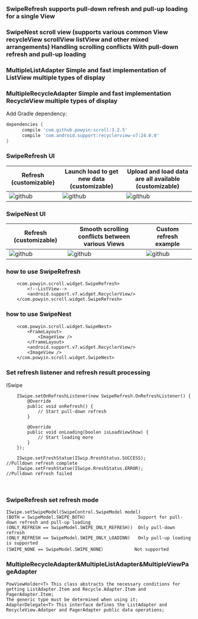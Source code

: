 ### SwipeRefresh supports pull-down refresh and pull-up loading for a single View
### SwipeNest scroll view (supports various common View recycleView scrollView listView and other mixed arrangements) Handling scrolling conflicts With pull-down refresh and pull-up loading
### MultipleListAdapter<T> Simple and fast implementation of ListView multiple types of display
### MultipleRecycleAdapter<T> Simple and fast implementation RecycleView multiple types of display

Add Gradle dependency:
```gradle
dependencies {
      compile 'com.github.powyin:scroll:3.2.5'
      compile 'com.android.support:recyclerview-v7:24.0.0'
}
```

### SwipeRefresh UI

|Refresh (customizable)|Launch load to get new data (customizable)|Upload and load data are all available (customizable)|
|---|---|----
|![github](https://github.com/powyin/nest-scroll/blob/master/app/src/main/res/raw/refresh_pre.gif)|![github](https://github.com/powyin/nest-scroll/blob/master/app/src/main/res/raw/refresh_load_2.gif)|![github](https://github.com/powyin/nest-scroll/blob/master/app/src/main/res/raw/refresh_load_1.gif)|


### SwipeNest UI

|Refresh (customizable)|Smooth scrolling conflicts between various Views|Custom refresh example|
|---|---|----
|![github](https://github.com/powyin/nest-scroll/blob/master/app/src/main/res/raw/nest_pre.gif)|![github](https://github.com/powyin/nest-scroll/blob/master/app/src/main/res/raw/nest_pre_1.gif)|![github](https://github.com/powyin/nest-scroll/blob/master/app/src/main/res/raw/nest_pre_2.gif)|

### how to use  SwipeRefresh

```
    <com.powyin.scroll.widget.SwipeRefresh>
        <!--ListView-->
        <android.support.v7.widget.RecyclerView/>
    </com.powyin.scroll.widget.SwipeRefresh>
```
    
### how to use  SwipeNest 

```
    <com.powyin.scroll.widget.SwipeNest>
        <FrameLayout>
            <ImageView />
        </FrameLayout>
        <android.support.v7.widget.RecyclerView/>
        <ImageView />
    </com.powyin.scroll.widget.SwipeNest>
```

### Set refresh listener and refresh result processing

ISwipe

        ISwipe.setOnRefreshListener(new SwipeRefresh.OnRefreshListener() {
            @Override
            public void onRefresh() {
                // Start pull-down refresh
            }

            @Override
            public void onLoading(boolen isLoadViewShow) {
                // Start loading more
            }
        });
        
        ISwipe.setFreshStatue(ISwip.RreshStatus.SUCCESS);             //Pulldown refresh complete
        ISwipe.setFreshStatue(ISwipe.RreshStatus.ERROR);              //Pulldown refresh failed
 
        
        
### SwipeRefresh set refresh mode

```
ISwipe.setSwipeModel(SwipeControl.SwipeModel model)
(BOTH = SwipeModel.SWIPE_BOTH)                    Support for pull-down refresh and pull-up loading 
(ONLY_REFRESH == SwipeModel.SWIPE_ONLY_REFRESH))  Only pull-down refresh
(ONLY_REFRESH == SwipeModel.SWIPE_ONLY_LOADINN)   Only pull-up loading is supported 
(SWIPE_NONE == SwipeModel.SWIPE_NONE）           Not supported
```


### MultipleRecycleAdapter&MultipleListAdapter&MultipleViewPageAdapter
```     
PowViewHolder<T> This class abstracts the necessary conditions for getting ListAdapter.Item and Recycle.Adapter.Item and PagerAdapter.Item;
The generic type must be determined when using it;
AdapterDelegate<T> This interface defines the ListAdapter and RecycleView.Adatper and PagerAdapter public data operations;
```        
        
